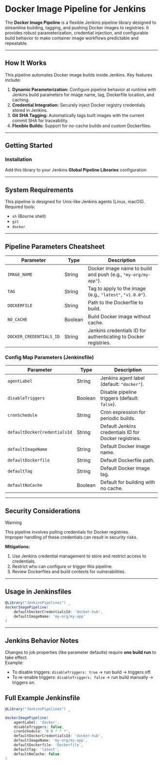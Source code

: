 # Docker Image Pipeline for Jenkins

The **Docker Image Pipeline** is a flexible Jenkins pipeline library designed to streamline building, tagging, and pushing Docker images to registries. It provides robust parameterization, credential injection, and configurable build behavior to make container image workflows predictable and repeatable.

---

## How It Works

This pipeline automates Docker image builds inside Jenkins. Key features include:

1. **Dynamic Parameterization:** Configure pipeline behavior at runtime with Jenkins build parameters for image name, tag, Dockerfile location, and caching.
2. **Credential Integration:** Securely inject Docker registry credentials stored in Jenkins.
3. **Git SHA Tagging:** Automatically tags built images with the current commit SHA for traceability.
4. **Flexible Builds:** Support for no-cache builds and custom Dockerfiles.

---

## Getting Started

### Installation

Add this library to your Jenkins **Global Pipeline Libraries** configuration

---

## System Requirements

This pipeline is designed for Unix-like Jenkins agents (Linux, macOS). Required tools:

- `sh` (Bourne shell)
- `git`
- `docker`

---

## Pipeline Parameters Cheatsheet

| Parameter               | Type    | Description                                                     |
| ----------------------- | ------- | --------------------------------------------------------------- |
| `IMAGE_NAME`            | String  | Docker image name to build and push (e.g., `"my-org/my-app"`).  |
| `TAG`                   | String  | Tag to apply to the image (e.g., `"latest"`, `"v1.0.0"`).       |
| `DOCKERFILE`            | String  | Path to the Dockerfile to build.                                |
| `NO_CACHE`              | Boolean | Build Docker image without cache.                               |
| `DOCKER_CREDENTIALS_ID` | String  | Jenkins credentials ID for authenticating to Docker registries. |

### Config Map Parameters (Jenkinsfile)

| Parameter                    | Type    | Description                                           |
| ---------------------------- | ------- | ----------------------------------------------------- |
| `agentLabel`                 | String  | Jenkins agent label (default: `"docker"`).            |
| `disableTriggers`            | Boolean | Disable pipeline triggers (default: `false`).         |
| `cronSchedule`               | String  | Cron expression for periodic builds.                  |
| `defaultDockerCredentialsId` | String  | Default Jenkins credentials ID for Docker registries. |
| `defaultImageName`           | String  | Default Docker image name.                            |
| `defaultDockerfile`          | String  | Default Dockerfile path.                              |
| `defaultTag`                 | String  | Default Docker image tag.                             |
| `defaultNoCache`             | Boolean | Default for building with no cache.                   |

---

## Security Considerations

> [!WARNING]
> This pipeline involves pulling credentials for Docker registries.  
> Improper handling of these credentials can result in security risks.

**Mitigations:**

1. Use Jenkins credential management to store and restrict access to credentials.
2. Restrict who can configure or trigger this pipeline.
3. Review Dockerfiles and build contexts for vulnerabilities.

---

## Usage in Jenkinsfiles

```groovy
@Library("JenkinsPipelines") _
dockerImagePipeline(
    defaultDockerCredentialsId: 'docker-hub',
    defaultImageName: 'my-org/my-app'
)
```

---

## Jenkins Behavior Notes

Changes to job properties (like parameter defaults) require **one build run** to take effect.  
Example:

- To disable triggers: `disableTriggers: true` → run build → triggers off.
- To re-enable triggers: `disableTriggers: false` → run build manually → triggers on.

## Full Example Jenkinsfile

```groovy
@Library("JenkinsPipelines") _

dockerImagePipeline(
    agentLabel: 'docker',
    disableTriggers: false,
    cronSchedule: '0 0 * * *',
    defaultDockerCredentialsId: 'docker-hub',
    defaultImageName: 'my-org/my-app',
    defaultDockerfile: 'Dockerfile',
    defaultTag: 'latest',
    defaultNoCache: false
)
```

